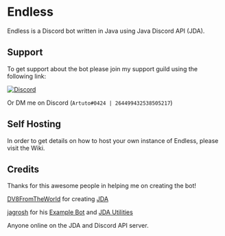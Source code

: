 # Endless

Endless is a Discord bot written in Java using Java Discord API (JDA).

## Support

To get support about the bot please join my support guild using the following link:

[![Discord](https://canary.discordapp.com/api/guilds/312776731704426496/widget.png?style=banner2)](https://discord.gg/CXKfYW3)

Or DM me on Discord (```Artuto#0424 | 264499432538505217```)

## Self Hosting

In order to get details on how to host your own instance of Endless, please visit the Wiki.

## Credits

Thanks for this awesome people in helping me on creating the bot!

[DV8FromTheWorld](https://github.com/DV8FromTheWorld) for creating [JDA](https://github.com/DV8FromTheWorld/JDA)

[jagrosh](https://github.com/jagrosh) for his [Example Bot](https://github.com/jagrosh/ExampleBot) and [JDA Utilities](https://github.com/JDA-Applications/JDA-Utilities)

Anyone online on the JDA and Discord API server.
